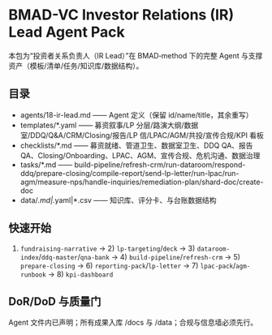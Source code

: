 # BMAD-VC Investor Relations (IR) Lead Agent Pack

本包为“投资者关系负责人（IR Lead）”在 BMAD‑method 下的完整 Agent 与支撑资产（模板/清单/任务/知识库/数据结构）。

## 目录

- agents/18-ir-lead.md —— Agent 定义（保留 id/name/title，其余重写）
- templates/\*.yaml —— 募资叙事/LP 分层/路演大纲/数据室/DDQ/Q&A/CRM/Closing/报告/LP 信/LPAC/AGM/共投/宣传合规/KPI 看板
- checklists/\*.md —— 募资就绪、管道卫生、数据室卫生、DDQ QA、报告 QA、Closing/Onboarding、LPAC、AGM、宣传合规、危机沟通、数据治理
- tasks/\*.md —— build-pipeline/refresh-crm/run-dataroom/respond-ddq/prepare-closing/compile-report/send-lp-letter/run-lpac/run-agm/measure-nps/handle-inquiries/remediation-plan/shard-doc/create-doc
- data/_.md|_.yaml|\*.csv —— 知识库、评分卡、与台账数据结构

## 快速开始

1. `fundraising-narrative` → 2) `lp-targeting`/`deck` → 3) `dataroom-index`/`ddq-master`/`qna-bank` → 4) `build-pipeline`/`refresh-crm` → 5) `prepare-closing` → 6) `reporting-pack`/`lp-letter` → 7) `lpac-pack`/`agm-runbook` → 8) `kpi-dashboard`

## DoR/DoD 与质量门

Agent 文件内已声明；所有成果入库 /docs 与 /data；合规与信息墙必须先行。
